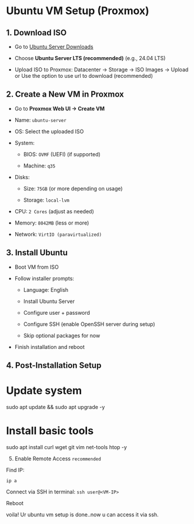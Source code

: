 # Ubuntu VM Setup (Proxmox)

## 1. Download ISO

- Go to [Ubuntu Server Downloads](https://ubuntu.com/download/server)

- Choose **Ubuntu Server LTS (recommended)** (e.g., 24.04 LTS)

- Upload ISO to Proxmox: Datacenter -> Storage -> ISO Images -> Upload or Use the option to use url to download (recommended)

## 2. Create a New VM in Proxmox

- Go to **Proxmox Web UI → Create VM**

- Name: `ubuntu-server`

- OS: Select the uploaded ISO

- System:

  - BIOS: `OVMF` (UEFI) (if supported)

  - Machine: `q35`

- Disks:

  - Size: `75GB` (or more depending on usage)

  - Storage: `local-lvm`

- CPU: `2 Cores` (adjust as needed)

- Memory: `8042MB` (less or more)

- Network: `VirtIO (paravirtualized)`

## 3. Install Ubuntu

- Boot VM from ISO

- Follow installer prompts:

  - Language: English

  - Install Ubuntu Server

  - Configure user + password

  - Configure SSH (enable OpenSSH server during setup)

  - Skip optional packages for now

- Finish installation and reboot

## 4. Post-Installation Setup

# Update system

sudo apt update && sudo apt upgrade -y

# Install basic tools

sudo apt install curl wget git vim net-tools htop -y

5. Enable Remote Access `recommended`

Find IP:

`ip a`

Connect via SSH in terminal:
`ssh user@<VM-IP>`

Reboot

voila! Ur ubuntu vm setup is done..now u can access it via ssh.
